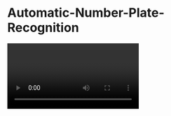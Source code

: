 # Automatic-Number-Plate-Recognition

<video>https://github.com/Passionate313/ANPR/blob/main/test_result.mp4</video>
